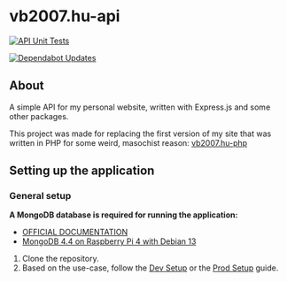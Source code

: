 # vb2007.hu-api

[![API Unit Tests](https://github.com/vb2007/vb2007.hu-api/actions/workflows/unit-tests.yml/badge.svg)](https://github.com/vb2007/vb2007.hu-api/actions/workflows/unit-tests.yml)

[![Dependabot Updates](https://github.com/vb2007/vb2007.hu-api/actions/workflows/dependabot/dependabot-updates/badge.svg)](https://github.com/vb2007/vb2007.hu-api/actions/workflows/dependabot/dependabot-updates)

## About

A simple API for my personal website, written with Express.js and some other packages.

This project was made for replacing the first version of my site that was written in PHP for some weird, masochist reason: [vb2007.hu-php](https://github.com/vb2007/vb2007.hu-php)

## Setting up the application

### General setup

**A MongoDB database is required for running the application:**

- [OFFICIAL DOCUMENTATION](https://www.mongodb.com/docs/manual/installation/)
- [MongoDB 4.4 on Raspberry Pi 4 with Debian 13](./docs/db/mongodb-pi4-deb13-setup.md)

1. Clone the repository.
2. Based on the use-case, follow the [Dev Setup](./docs/dev-setup.md) or the [Prod Setup](./docs/prod-setup.md) guide.
